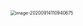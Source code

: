  <img src="/Users/wangfusheng/Library/Application Support/typora-user-images/image-20200914110940675.png" alt="image-20200914110940675" style="zoom:50%;" />

